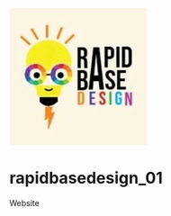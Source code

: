 ![Logo](https://raw.githubusercontent.com/varungottipamula/Rapid_Base_Design/main/logo.png)
# rapidbasedesign_01
Website
